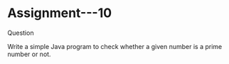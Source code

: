 # Assignment---10

Question

Write a simple Java program to check whether a given number is a prime number or not.
